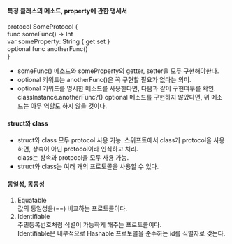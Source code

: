 #### 특정 클래스의 메소드, property에 관한 명세서
protocol SomeProtocol {  
    func someFunc() -> Int  
    var someProperty: String { get set }  
    optional func anotherFunc()  
}
- someFunc() 메소드와 someProperty의 getter, setter을 모두 구현해야한다.
- optional 키워드는 anotherFunc()은 꼭 구현할 필요가 없다는 의미.
- optional 키워드를 명시한 메소드를 사용한다면, 다음과 같이 구현여부를 확인.  
classInstance.anotherFunc?()
optional 메소드를 구현하지 않았다면, 위 메소드는 아무 역할도 하지 않을 것이다.
  
#### struct와 class
- struct와 class 모두 protocol 사용 가능.
스위프트에서 class가 protocol을 사용하면, 상속이 아닌 protocol이라 인식하고 처리.  
class는 상속과 protocol을 모두 사용 가능.
- struct와 class는 여러 개의 프로토콜을 사용할 수 있다.
  
#### 동일성, 동등성  
1. Equatable  
값의 동일성을(==) 비교하는 프로토콜이다.  
2. Identifiable  
주민등록번호처럼 식별이 가능하게 해주는 프로토콜이다.  
Identifiable은 내부적으로 Hashable 프로토콜을 준수하는 id를 식별자로 갖는다.  